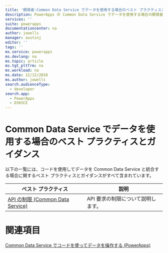 ```yaml
---
title: '開発者:Common Data Service でデータを使用する場合のベスト プラクティスとガイダンス | Microsoft Docs'
description: PowerApps の Common Data Service でデータを使用する場合の開発者向けベスト プラクティスとガイダンス
services: ''
suite: powerapps
documentationcenter: na
author: jowells
manager: austinj
editor: ''
tags: ''
ms.service: powerapps
ms.devlang: na
ms.topic: article
ms.tgt_pltfrm: na
ms.workload: na
ms.date: 12/12/2018
ms.author: jowells
search.audienceType:
  - developer
search.app:
  - PowerApps
  - D365CE
---
```


# <a name="best-practices-and-guidance-around-working-with-data-for-the-common-data-service"></a>Common Data Service でデータを使用する場合のベスト プラクティスとガイダンス

以下の一覧には、コードを使用してデータを Common Data Service と統合する場合に関するベスト プラクティスとガイダンスがすべて含まれています。

|ベスト プラクティス  |説明  |
|---------|---------|
|[API の制限 (Common Data Service)](../../api-limits.md)     |API 要求の制限について説明します。         |

# <a name="see-also"></a>関連項目
[Common Data Service でコードを使ってデータを操作する (PowerApps)](../../work-with-data-cds.md)<br />